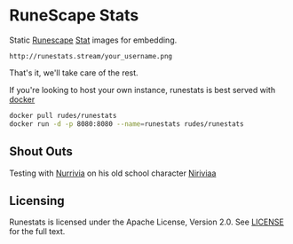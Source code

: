 # RuneScape Stats

Static [Runescape](http://www.runescape.com/) [Stat](http://runestats.stream/) images for embedding.

```
http://runestats.stream/your_username.png
```
That's it, we'll take care of the rest.

If you're looking to host your own instance,
runestats is best served with [docker](https://docker.com/)
```bash
docker pull rudes/runestats
docker run -d -p 8080:8080 --name=runestats rudes/runestats
```

## Shout Outs

Testing with [Nurrivia](https://www.twitch.tv/nurrivia) on his old school
character [Niriviaa](http://services.runescape.com/m=hiscore_oldschool/hiscorepersonal.ws?user1=niriviaa)

## Licensing

Runestats is licensed under the Apache License, Version 2.0. 
See [LICENSE](https://github.com/rudes/runestats/blob/master/LICENSE) for the full text.
 
